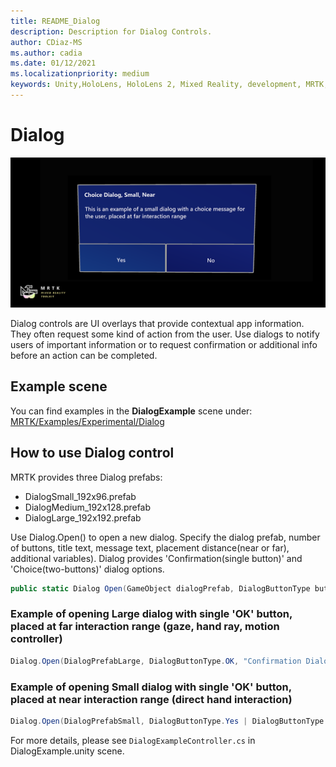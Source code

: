 ```yaml
---
title: README_Dialog
description: Description for Dialog Controls.
author: CDiaz-MS
ms.author: cadia
ms.date: 01/12/2021
ms.localizationpriority: medium
keywords: Unity,HoloLens, HoloLens 2, Mixed Reality, development, MRTK,
---
```


# Dialog

![Dialog](../../Images/Dialog/MRTK_UX_Dialog_Main.png)

Dialog controls are UI overlays that provide contextual app information. They often request some kind of action from the user. Use dialogs to notify users of important information or to request confirmation or additional info before an action can be completed.

## Example scene

You can find examples in the **DialogExample** scene under:
[MRTK/Examples/Experimental/Dialog](https://github.com/microsoft/MixedRealityToolkit-Unity/tree/mrtk_development/Assets/MRTK/SDK/Experimental/Dialog)

## How to use Dialog control

MRTK provides three Dialog prefabs:

- DialogSmall_192x96.prefab
- DialogMedium_192x128.prefab
- DialogLarge_192x192.prefab

Use Dialog.Open() to open a new dialog. Specify the dialog prefab, number of buttons, title text, message text, placement distance(near or far), additional variables). Dialog provides 'Confirmation(single button)' and 'Choice(two-buttons)' dialog options.

```c#
public static Dialog Open(GameObject dialogPrefab, DialogButtonType buttons, string title, string message, bool placeForNearInteraction, System.Object variable = null)
```

### Example of opening Large dialog with single 'OK' button, placed at far interaction range (gaze, hand ray, motion controller)

```c#
Dialog.Open(DialogPrefabLarge, DialogButtonType.OK, "Confirmation Dialog, Large, Far", "This is an example of a large dialog with only one button, placed at far interaction range", false);
```

### Example of opening Small dialog with single 'OK' button, placed at near interaction range (direct hand interaction)

```c#
Dialog.Open(DialogPrefabSmall, DialogButtonType.Yes | DialogButtonType.No, "Confirmation Dialog, Small, Far", "This is an example of a small dialog with a choice message, placed at near interaction range", true);
```

For more details, please see `DialogExampleController.cs` in DialogExample.unity scene.
